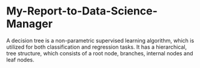 # My-Report-to-Data-Science-Manager
A decision tree is a non-parametric supervised learning algorithm, which is utilized for both classification and regression tasks. It has a hierarchical, tree structure, which consists of a root node, branches, internal nodes and leaf nodes.
